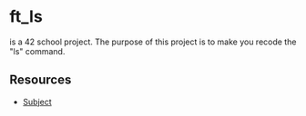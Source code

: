# ft_ls

is a 42 school project. The purpose of this project is to make you recode the "ls" command.

## Resources

- [Subject](https://cdn.intra.42.fr/pdf/pdf/1797/ft_ls.en.pdf)
